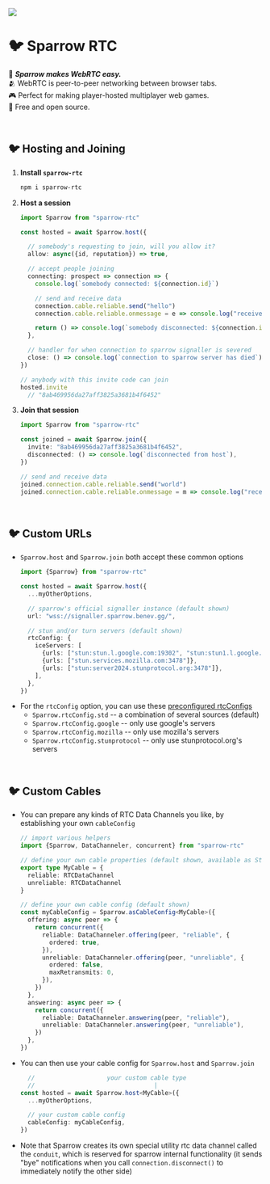 
![](https://i.imgur.com/p0EFnnU.png)

# 🐦 Sparrow RTC

🌟 ***Sparrow makes WebRTC easy.***  
🫂 WebRTC is peer-to-peer networking between browser tabs.  
🎮 Perfect for making player-hosted multiplayer web games.  
💖 Free and open source.  

<br/>

## 🐦 Hosting and Joining

1. **Install `sparrow-rtc`**
    ```sh
    npm i sparrow-rtc
    ```
1. **Host a session**
    ```ts
    import Sparrow from "sparrow-rtc"

    const hosted = await Sparrow.host({

      // somebody's requesting to join, will you allow it?
      allow: async({id, reputation}) => true,

      // accept people joining
      connecting: prospect => connection => {
        console.log(`somebody connected: ${connection.id}`)

        // send and receive data
        connection.cable.reliable.send("hello")
        connection.cable.reliable.onmessage = e => console.log("received", m.data)

        return () => console.log(`somebody disconnected: ${connection.id}`)
      },

      // handler for when connection to sparrow signaller is severed
      close: () => console.log(`connection to sparrow server has died`),
    })

    // anybody with this invite code can join
    hosted.invite
      // "8ab469956da27aff3825a3681b4f6452"
    ```
1. **Join that session**
    ```ts
    import Sparrow from "sparrow-rtc"

    const joined = await Sparrow.join({
      invite: "8ab469956da27aff3825a3681b4f6452",
      disconnected: () => console.log(`disconnected from host`),
    })

    // send and receive data
    joined.connection.cable.reliable.send("world")
    joined.connection.cable.reliable.onmessage = m => console.log("received", m.data)
    ```

<br/>

## 🐦 Custom URLs

- `Sparrow.host` and `Sparrow.join` both accept these common options
  ```ts
  import {Sparrow} from "sparrow-rtc"

  const hosted = await Sparrow.host({
    ...myOtherOptions,

    // sparrow's official signaller instance (default shown)
    url: "wss://signaller.sparrow.benev.gg/",

    // stun and/or turn servers (default shown)
    rtcConfig: {
      iceServers: [
        {urls: ["stun:stun.l.google.com:19302", "stun:stun1.l.google.com:19302"]},
        {urls: ["stun.services.mozilla.com:3478"]},
        {urls: ["stun:server2024.stunprotocol.org:3478"]},
      ],
    },
  })
- For the `rtcConfig` option, you can use these [preconfigured rtcConfigs](./s/browser/std/rtc-config.ts)
  - `Sparrow.rtcConfig.std` -- a combination of several sources (default)
  - `Sparrow.rtcConfig.google` -- only use google's servers
  - `Sparrow.rtcConfig.mozilla` -- only use mozilla's servers
  - `Sparrow.rtcConfig.stunprotocol` -- only use stunprotocol.org's servers

<br/>

## 🐦 Custom Cables

- You can prepare any kinds of RTC Data Channels you like, by establishing your own `cableConfig`
  ```ts
  // import various helpers
  import {Sparrow, DataChanneler, concurrent} from "sparrow-rtc"

  // define your own cable properties (default shown, available as StdCable)
  export type MyCable = {
    reliable: RTCDataChannel
    unreliable: RTCDataChannel
  }

  // define your own cable config (default shown)
  const myCableConfig = Sparrow.asCableConfig<MyCable>({
    offering: async peer => {
      return concurrent({
        reliable: DataChanneler.offering(peer, "reliable", {
          ordered: true,
        }),
        unreliable: DataChanneler.offering(peer, "unreliable", {
          ordered: false,
          maxRetransmits: 0,
        }),
      })
    },
    answering: async peer => {
      return concurrent({
        reliable: DataChanneler.answering(peer, "reliable"),
        unreliable: DataChanneler.answering(peer, "unreliable"),
      })
    },
  })
  ```
- You can then use your cable config for `Sparrow.host` and `Sparrow.join`
  ```ts
    //                    your custom cable type
    //                                 |
  const hosted = await Sparrow.host<MyCable>({
    ...myOtherOptions,

    // your custom cable config
    cableConfig: myCableConfig,
  })
  ```
- Note that Sparrow creates its own special utility rtc data channel called the `conduit`, which is reserved for sparrow internal functionality (it sends "bye" notifications when you call `connection.disconnect()` to immediately notify the other side)

